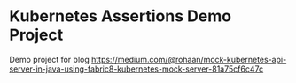 # Kubernetes Assertions Demo Project

Demo project for blog https://medium.com/@rohaan/mock-kubernetes-api-server-in-java-using-fabric8-kubernetes-mock-server-81a75cf6c47c
